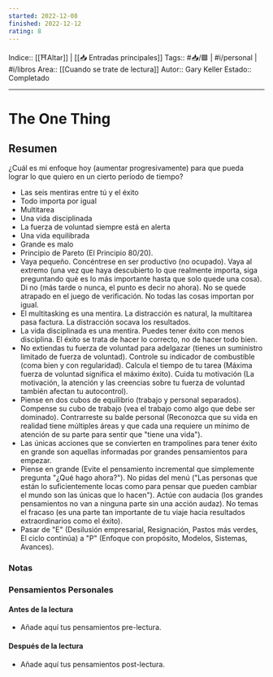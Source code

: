 ```yaml
---
started: 2022-12-08
finished: 2022-12-12
rating: 8
---
```

Indice:: [[⛩️Altar]] | [[📥 Entradas principales]]
Tags:: #📥/🟩 | #i/personal | #i/libros 
Area:: [[Cuando se trate de lectura]]
Autor:: Gary Keller
Estado:: Completado

---------------------
# The One Thing
## Resumen
¿Cuál es mi enfoque hoy (aumentar progresivamente) para que pueda lograr lo que quiero en un cierto período de tiempo?
- Las seis mentiras entre tú y el éxito
- Todo importa por igual
- Multitarea
- Una vida disciplinada
- La fuerza de voluntad siempre está en alerta
- Una vida equilibrada
- Grande es malo
- Principio de Pareto (El Principio 80/20).
- Vaya pequeño. Concéntrese en ser productivo (no ocupado). Vaya al extremo (una vez que haya descubierto lo que realmente importa, siga preguntando qué es lo más importante hasta que solo quede una cosa). Di no (más tarde o nunca, el punto es decir no ahora). No se quede atrapado en el juego de verificación. No todas las cosas importan por igual.
- El multitasking es una mentira. La distracción es natural, la multitarea pasa factura. La distracción socava los resultados.
- La vida disciplinada es una mentira. Puedes tener éxito con menos disciplina. El éxito se trata de hacer lo correcto, no de hacer todo bien.
- No extiendas tu fuerza de voluntad para adelgazar (tienes un suministro limitado de fuerza de voluntad). Controle su indicador de combustible (coma bien y con regularidad). Calcula el tiempo de tu tarea (Máxima fuerza de voluntad significa el máximo éxito). Cuida tu motivación (La motivación, la atención y las creencias sobre tu fuerza de voluntad también afectan tu autocontrol).
- Piense en dos cubos de equilibrio (trabajo y personal separados). Compense su cubo de trabajo (vea el trabajo como algo que debe ser dominado). Contrarreste su balde personal (Reconozca que su vida en realidad tiene múltiples áreas y que cada una requiere un mínimo de atención de su parte para sentir que "tiene una vida").
- Las únicas acciones que se convierten en trampolines para tener éxito en grande son aquellas informadas por grandes pensamientos para empezar.
- Piense en grande (Evite el pensamiento incremental que simplemente pregunta "¿Qué hago ahora?"). No pidas del menú ("Las personas que están lo suficientemente locas como para pensar que pueden cambiar el mundo son las únicas que lo hacen"). Actúe con audacia (los grandes pensamientos no van a ninguna parte sin una acción audaz). No temas el fracaso (es una parte tan importante de tu viaje hacia resultados extraordinarios como el éxito).
- Pasar de "E" (Desilusión empresarial, Resignación, Pastos más verdes, El ciclo continúa) a "P" (Enfoque con propósito, Modelos, Sistemas, Avances).
### Notas

### Pensamientos Personales
#### Antes de la lectura
- Añade aquí tus pensamientos pre-lectura.
#### Después de la lectura
- Añade aquí tus pensamientos post-lectura.


